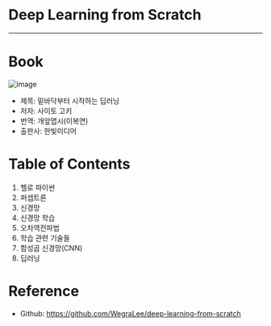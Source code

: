 # Deep Learning from Scratch
---
# Book
![image](https://user-images.githubusercontent.com/77653353/212061474-4d32acd8-66f5-44e3-95c3-6c31bb671dc5.png)
- 제목: 밑바닥부터 시작하는 딥러닝
- 저자: 사이토 고키
- 번역: 개앞맵시(이복연)
- 출판사: 한빛미디어

# Table of Contents
1. 헬로 파이썬
2. 퍼셉트론
3. 신경망
4. 신경망 학습
5. 오차역전파법
6. 학습 관련 기술들
7. 합성곱 신경망(CNN)
8. 딥러닝

# Reference
- Github: https://github.com/WegraLee/deep-learning-from-scratch
